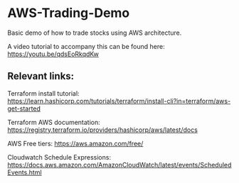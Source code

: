 # AWS-Trading-Demo
Basic demo of how to trade stocks using AWS architecture.

A video tutorial to accompany this can be found here: https://youtu.be/qdsEoRkqdKw

Relevant links:
------------------------

Terraform install tutorial: https://learn.hashicorp.com/tutorials/terraform/install-cli?in=terraform/aws-get-started

Terraform AWS documentation: https://registry.terraform.io/providers/hashicorp/aws/latest/docs

AWS Free tiers: https://aws.amazon.com/free/

Cloudwatch Schedule Expressions: https://docs.aws.amazon.com/AmazonCloudWatch/latest/events/ScheduledEvents.html
